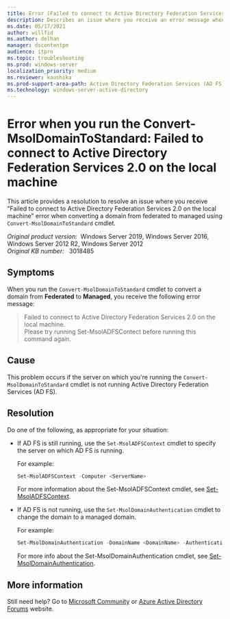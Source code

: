 ```yaml
---
title: Error (Failed to connect to Active Directory Federation Services 2.0 on the local machine) when you run the Convert-MsolDomainToStandard
description: Describes an issue where you receive an error message when converting a domain from federated to managed using Convert-MsolDomainToStandard cmdlet. Provides a resolution.
ms.date: 05/17/2021
author: willfid
ms.author: delhan
manager: dscontentpm
audience: itpro
ms.topic: troubleshooting
ms.prod: windows-server
localization_priority: medium
ms.reviewer: kaushika
ms.prod-support-area-path: Active Directory Federation Services (AD FS)
ms.technology: windows-server-active-directory
---
```

# Error when you run the Convert-MsolDomainToStandard: Failed to connect to Active Directory Federation Services 2.0 on the local machine

This article provides a resolution to resolve an issue where you receive "Failed to connect to Active Directory Federation Services 2.0 on the local machine" error when converting a domain from federated to managed using `Convert-MsolDomainToStandard` cmdlet.

_Original product version:_ &nbsp;Windows Server 2019, Windows Server 2016, Windows Server 2012 R2, Windows Server 2012  
_Original KB number:_ &nbsp; 3018485

## Symptoms

When you run the `Convert-MsolDomainToStandard` cmdlet to convert a domain from **Federated** to **Managed**, you receive the following error message:

> Failed to connect to Active Directory Federation Services 2.0 on the local machine.  
Please try running Set-MsolADFSContect before running this command again.

## Cause

This problem occurs if the server on which you're running the `Convert-MsolDomainToStandard` cmdlet is not running Active Directory Federation Services (AD FS).

## Resolution

Do one of the following, as appropriate for your situation:

- If AD FS is still running, use the `Set-MsolADFSContext` cmdlet to specify the server on which AD FS is running.

    For example:

    ```powershell
    Set-MsolADFSContext -Computer <ServerName>
    ```

    For more information about the Set-MsolADFSContext cmdlet, see [Set-MsolADFSContext](/previous-versions/azure/dn194087(v=azure.100)).

- If AD FS is not running, use the `Set-MsolDomainAuthentication` cmdlet to change the domain to a managed domain.

    For example:

    ```powershell
    Set-MsolDomainAuthentication -DomainName <DomainName> -Authentication Managed
    ```

    For more info about the Set-MsolDomainAuthentication cmdlet, see [Set-MsolDomainAuthentication](/previous-versions/azure/dn194112(v=azure.100)).

## More information

Still need help? Go to [Microsoft Community](https://answers.microsoft.com/) or [Azure Active Directory Forums](https://social.msdn.microsoft.com/Forums/home?forum=windowsazuread) website.
